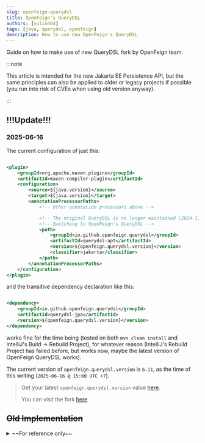 ```yaml
---
slug: openfeign-querydsl
title: OpenFeign's QueryDSL
authors: [vulinh64]
tags: [java, querydsl, openfeign]
description: How to use new OpenFeign's QueryDSL
---
```


Guide on how to make use of new QueryDSL fork by OpenFeign team.

<!--truncate-->

:::note

This article is intended for the new Jakarta EE Persistence API, but the same principles can also be applied to older or
legacy projects if possible (you run into risk of CVEs when using old version anyway).

:::

## !!!Update!!!

### 2025-06-16

The current configuration of just this:

```xml

<plugin>
    <groupId>org.apache.maven.plugins</groupId>
    <artifactId>maven-compiler-plugin</artifactId>
    <configuration>
        <source>${java.version}</source>
        <target>${java.version}</target>
        <annotationProcessorPaths>
            <!-- Other annotation processors above -->

            <!-- The original QueryDSL is no longer maintained (2024-11-12) -->
            <!-- Switching to OpenFeign's QueryDSL -->
            <path>
                <groupId>io.github.openfeign.querydsl</groupId>
                <artifactId>querydsl-apt</artifactId>
                <version>${openfeign.querydsl.version}</version>
                <classifier>jakarta</classifier>
            </path>
        </annotationProcessorPaths>
    </configuration>
</plugin>
```

and the transitive dependency declaration like this:

```xml

<dependency>
    <groupId>io.github.openfeign.querydsl</groupId>
    <artifactId>querydsl-jpa</artifactId>
    <version>${openfeign.querydsl.version}</version>
</dependency>
```

works fine for the time being (tested on both `mvn clean install` and IntelliJ's Build -> Rebuild Project), for whatever
reason (IntelliJ's Rebuild Project has failed before, but works now, maybe the latest version of OpenFeign QueryDSL
works).

The current version of `openfeign.querydsl.version` is `6.11`, as the time of this writing (`2025-06-16 @ 15:00 UTC +7`).


> Get your latest `openfeign.querydsl.version` value [here](https://mvnrepository.com/artifact/io.github.openfeign.querydsl/querydsl-jpa/7.0).
>
> You can visit the fork [here](https://github.com/OpenFeign/querydsl)

## ~~Old Implementation~~

<details>

<summary>~~For reference only~~</summary>

### Dependency Declaration

```xml

<dependency>
    <groupId>com.querydsl</groupId>
    <artifactId>querydsl-jpa</artifactId>
    <classifier>jakarta</classifier> <!-- Pay attention to this classifier -->
    <version>${querydsl.version}</version>
</dependency>
```

### Maven Plugin `maven-compiler-plugin` Configuration

```xml

<plugin>
    <groupId>org.apache.maven.plugins</groupId>
    <artifactId>maven-compiler-plugin</artifactId>
    <configuration>
        <source>${java.version}</source>
        <target>${java.version}</target>
        <annotationProcessorPaths>
            <!-- Other annotation processor paths here -->

            <path>
                <groupId>com.querydsl</groupId>
                <artifactId>querydsl-apt</artifactId>
                <version>${querydsl.version}</version>
                <classifier>jakarta</classifier>
            </path>
            <!-- Required to make querydsl-apt works -->
            <path>
                <groupId>jakarta.persistence</groupId>
                <artifactId>jakarta.persistence-api</artifactId>
                <version>${jakarta-persistence.version}</version>
            </path>
        </annotationProcessorPaths>
    </configuration>
</plugin>
```

</details>